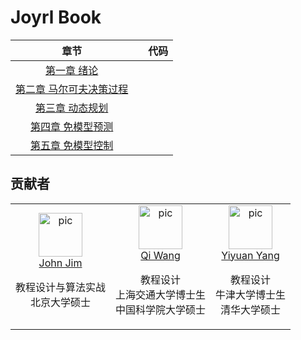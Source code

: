 # Joyrl Book



|               章节                |      | 代码 |
| :-------------------------------: | ---- | :--: |
|       [第一章 绪论](/ch1/)       |      |      |
| [第二章 马尔可夫决策过程](/ch2/main.md) |      |      |
|     [第三章 动态规划](/ch3/main.md)     |      |      |
|    [第四章 免模型预测](/ch4/main.md)    |      |      |
|    [第五章 免模型控制](/ch5/main.md)    |      |      |

## 贡献者


<table border="0">
  <tbody>
    <tr align="center" >
        <td>
         <a href="https://github.com/JohnJim0816"><img width="70" height="70" src="https://github.com/JohnJim0816.png?s=40" alt="pic"></a><br>
         <a href="https://github.com/JohnJim0816">John Jim</a>
         <p>教程设计与算法实战<br> 北京大学硕士</p>
        </td>
        <td>
            <a href="https://github.com/qiwang067"><img width="70" height="70" src="https://github.com/qiwang067.png?s=40" alt="pic"></a><br>
            <a href="https://github.com/qiwang067">Qi Wang</a> 
            <p>教程设计<br> 上海交通大学博士生<br> 中国科学院大学硕士</p>
        </td>
        <td>
            <a href="https://github.com/yyysjz1997"><img width="70" height="70" src="https://github.com/yyysjz1997.png?s=40" alt="pic"></a><br>
            <a href="https://github.com/yyysjz1997">Yiyuan Yang</a> 
            <p>教程设计 <br> 牛津大学博士生<br> 清华大学硕士</p>
        </td>
    </tr>
  </tbody>
</table>